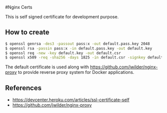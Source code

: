 #Nginx Certs

This is self signed certificate for development purpose.

## How to create

```bash
$ openssl genrsa -des3 -passout pass:x -out default.pass.key 2048
$ openssl rsa -passin pass:x -in default.pass.key -out default.key
$ openssl req -new -key default.key -out default.csr
$ openssl x509 -req -sha256 -days 1825 -in default.csr -signkey default.key -out default.crt
```

The default certificate is used along with https://github.com/jwilder/nginx-proxy to provide
reverse proxy system for Docker applications.

## References

- https://devcenter.heroku.com/articles/ssl-certificate-self
- https://github.com/jwilder/nginx-proxy
